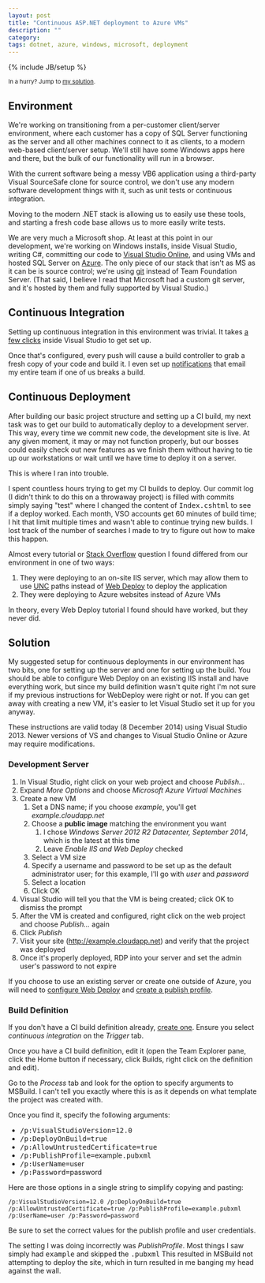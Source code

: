 ```yaml
---
layout: post
title: "Continuous ASP.NET deployment to Azure VMs"
description: ""
category: 
tags: dotnet, azure, windows, microsoft, deployment
---
```

{% include JB/setup %}

<small>In a hurry? Jump to <a href="#solution">my solution</a>.</small>

## Environment

We're working on transitioning from a per-customer client/server environment, 
where each customer has a copy of SQL Server functioning as the server and all 
other machines connect to it as clients, to a modern web-based client/server 
setup. We'll still have some Windows apps here and there, but the bulk of our 
functionality will run in a browser.

With the current software being a messy VB6 application using a third-party 
Visual SourceSafe clone for source control, we don't use any modern software 
development things with it, such as unit tests or continuous integration.

Moving to the modern .NET stack is allowing us to easily use these tools, and 
starting a fresh code base allows us to more easily write tests.

We are very much a Microsoft shop. At least at this point in our development, 
we're working on Windows installs, inside Visual Studio, writing C#, committing 
our code to [Visual Studio Online](http://visualstudio.com), and using VMs and 
hosted SQL Server on [Azure](http://windowsazure.com). The only piece of our 
stack that isn't as MS as it can be is source control; we're using 
[git](http://www.visualstudio.com/en-us/get-started/share-your-code-in-git-vs.aspx) 
instead of Team Foundation Server. (That said, I believe I read that Microsoft 
had a custom git server, and it's hosted by them and fully supported by Visual 
Studio.)

## Continuous Integration

Setting up continuous integration in this environment was trivial. It takes 
[a few clicks](http://www.visualstudio.com/en-us/get-started/build-your-apps-vs.aspx) 
inside Visual Studio to get set up.

Once that's configured, every push will cause a build controller to grab a 
fresh copy of your code and build it. I even set up 
[notifications](http://msdn.microsoft.com/en-us/library/ms181725.aspx) that 
email my entire team if one of us breaks a build.

## Continuous Deployment

After building our basic project structure and setting up a CI build, my next 
task was to get our build to automatically deploy to a development server. This 
way, every time we commit new code, the development site is live. At any given 
moment, it may or may not function properly, but our bosses could easily check 
out new features as we finish them without having to tie up our workstations or 
wait until we have time to deploy it on a server.

This is where I ran into trouble.

I spent countless hours trying to get my CI builds to deploy. Our commit log (I 
didn't think to do this on a throwaway project) is filled with commits simply 
saying "test" where I changed the content of <kbd>Index.cshtml</kbd> to see if 
a deploy worked. Each month, VSO accounts get 60 minutes of build time; I hit 
that limit multiple times and wasn't able to continue trying new builds. I lost 
track of the number of searches I made to try to figure out how to make this 
happen.

Almost every tutorial or [Stack Overflow](http://stackoverflow.com) question I 
found differed from our environment in one of two ways:

1. They were deploying to an on-site IIS server, which may allow them to use [UNC](https://en.wikipedia.org/wiki/Path_(computing)#Uniform_Naming_Convention) paths instead of [Web Deploy](www.iis.net/downloads/microsoft/web-deploy) to deploy the application
2. They were deploying to Azure websites instead of Azure VMs

In theory, every Web Deploy tutorial I found should have worked, but they never 
did.

## Solution

My suggested setup for continuous deployments in our environment has two bits, 
one for setting up the server and one for setting up the build. You should be 
able to configure Web Deploy on an existing IIS install and have everything 
work, but since my build definition wasn't quite right I'm not sure if my 
previous instructions for WebDeploy were right or not. If you can get away with 
creating a new VM, it's easier to let Visual Studio set it up for you anyway.

These instructions are valid today (8 December 2014) using Visual Studio 2013. 
Newer versions of VS and changes to Visual Studio Online or Azure may require 
modifications.

### Development Server

1. In Visual Studio, right click on your web project and choose _Publish..._
2. Expand _More Options_ and choose _Microsoft Azure Virtual Machines_
3. Create a new VM
    1. Set a DNS name; if you choose _example_, you'll get _example.cloudapp.net_
    2. Choose a **public image** matching the environment you want
        1. I chose _Windows Server 2012 R2 Datacenter, September 2014_, which is the latest at this time
        2. Leave _Enable IIS and Web Deploy_ checked
    3. Select a VM size
    4. Specify a username and password to be set up as the default administrator user; for this example, I'll go with _user_ and _password_
    5. Select a location
    6. Click OK
4. Visual Studio will tell you that the VM is being created; click OK to dismiss the prompt
5. After the VM is created and configured, right click on the web project and choose _Publish..._ again
6. Click _Publish_
7. Visit your site (http://example.cloudapp.net) and verify that the project was deployed
8. Once it's properly deployed, RDP into your server and set the admin user's password to not expire

If you choose to use an existing server or create one outside of Azure, you 
will need to 
[configure Web Deploy](http://www.iis.net/learn/manage/remote-administration/configuring-remote-administration-and-feature-delegation-in-iis-7) 
and 
[create a publish profile](http://msdn.microsoft.com/en-us/library/dd465337(v=vs.110).aspx).

### Build Definition

If you don't have a CI build definition already, 
[create one](http://www.visualstudio.com/en-us/get-started/build-your-apps-vs.aspx). 
Ensure you select _continuous integration_ on the _Trigger_ tab.

Once you have a CI build definition, edit it (open the Team Explorer pane, 
click the Home button if necessary, click Builds, right click on the definition 
and edit).

Go to the _Process_ tab and look for the option to specify arguments to 
MSBuild. I can't tell you exactly where this is as it depends on what template 
the project was created with.

Once you find it, specify the following arguments:

+ <kbd>/p:VisualStudioVersion=12.0</kbd>
+ <kbd>/p:DeployOnBuild=true</kbd>
+ <kbd>/p:AllowUntrustedCertificate=true</kbd>
+ <kbd>/p:PublishProfile=</kbd>example<kbd>.pubxml</kbd>
+ <kbd>/p:UserName=</kbd>user
+ <kbd>/p:Password=</kbd>password

Here are those options in a single string to simplify copying and pasting:

    /p:VisualStudioVersion=12.0 /p:DeployOnBuild=true /p:AllowUntrustedCertificate=true /p:PublishProfile=example.pubxml /p:UserName=user /p:Password=password

Be sure to set the correct values for the publish profile and user credentials.

The setting I was doing incorrectly was _PublishProfile_. Most things I saw 
simply had <kbd>example</kbd> and skipped the <kbd>.pubxml</kbd> This resulted 
in MSBuild not attempting to deploy the site, which in turn resulted in me
banging my head against the wall.
